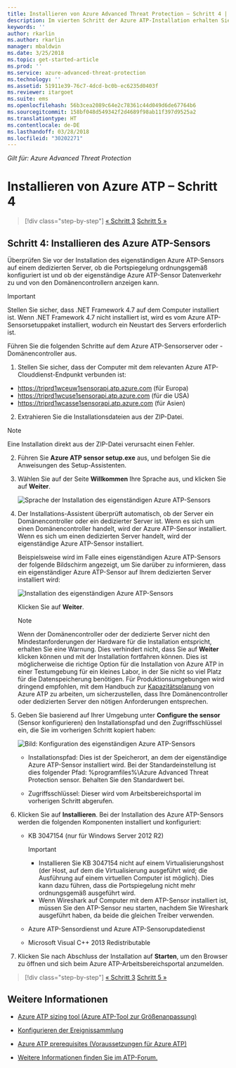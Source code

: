 ```yaml
---
title: Installieren von Azure Advanced Threat Protection – Schritt 4 | Microsoft-Dokumentation
description: Im vierten Schritt der Azure ATP-Installation erhalten Sie Hilfe zur Installation des eigenständigen Azure ATP-Sensors.
keywords: ''
author: rkarlin
ms.author: rkarlin
manager: mbaldwin
ms.date: 3/25/2018
ms.topic: get-started-article
ms.prod: ''
ms.service: azure-advanced-threat-protection
ms.technology: ''
ms.assetid: 51911e39-76c7-4dcd-bc0b-ec6235d0403f
ms.reviewer: itargoet
ms.suite: ems
ms.openlocfilehash: 56b3cea2089c64e2c78361c44d049d6de67764b6
ms.sourcegitcommit: 158bf048d549342f2d4689f98ab11f397d9525a2
ms.translationtype: HT
ms.contentlocale: de-DE
ms.lasthandoff: 03/28/2018
ms.locfileid: "30202271"
---
```

*Gilt für: Azure Advanced Threat Protection*



# <a name="install-azure-atp---step-4"></a>Installieren von Azure ATP – Schritt 4

>[!div class="step-by-step"]
[« Schritt 3](install-atp-step3.md)
[Schritt 5 »](install-atp-step5.md)

## <a name="step-4-install-the-azure-atp-sensor"></a>Schritt 4: Installieren des Azure ATP-Sensors

Überprüfen Sie vor der Installation des eigenständigen Azure ATP-Sensors auf einem dedizierten Server, ob die Portspiegelung ordnungsgemäß konfiguriert ist und ob der eigenständige Azure ATP-Sensor Datenverkehr zu und von den Domänencontrollern anzeigen kann. 


> [!IMPORTANT]
>Stellen Sie sicher, dass .NET Framework 4.7 auf dem Computer installiert ist. Wenn .NET Framework 4.7 nicht installiert ist, wird es vom Azure ATP-Sensorsetuppaket installiert, wodurch ein Neustart des Servers erforderlich ist.

Führen Sie die folgenden Schritte auf dem Azure ATP-Sensorserver oder -Domänencontroller aus.

1. Stellen Sie sicher, dass der Computer mit dem relevanten Azure ATP-Clouddienst-Endpunkt verbunden ist:
  - https://triprd1wceuw1sensorapi.atp.azure.com (für Europa)  
  - https://triprd1wcuse1sensorapi.atp.azure.com (für die USA)
  - https://triprd1wcasse1sensorapi.atp.azure.com (für Asien)

2. Extrahieren Sie die Installationsdateien aus der ZIP-Datei. 
> [!NOTE] 
> Eine Installation direkt aus der ZIP-Datei verursacht einen Fehler.

2.  Führen Sie **Azure ATP sensor setup.exe** aus, und befolgen Sie die Anweisungen des Setup-Assistenten.

3.  Wählen Sie auf der Seite **Willkommen** Ihre Sprache aus, und klicken Sie auf **Weiter**.

     ![Sprache der Installation des eigenständigen Azure ATP-Sensors](media/sensor-install-language.png)


4.  Der Installations-Assistent überprüft automatisch, ob der Server ein Domänencontroller oder ein dedizierter Server ist. Wenn es sich um einen Domänencontroller handelt, wird der Azure ATP-Sensor installiert. Wenn es sich um einen dedizierten Server handelt, wird der eigenständige Azure ATP-Sensor installiert. 
    
    Beispielsweise wird im Falle eines eigenständigen Azure ATP-Sensors der folgende Bildschirm angezeigt, um Sie darüber zu informieren, dass ein eigenständiger Azure ATP-Sensor auf Ihrem dedizierten Server installiert wird:
    
    ![Installation des eigenständigen Azure ATP-Sensors](media/sensor-install-deployment-type.png)

    Klicken Sie auf **Weiter**.

    > [!NOTE] 
    > Wenn der Domänencontroller oder der dedizierte Server nicht den Mindestanforderungen der Hardware für die Installation entspricht, erhalten Sie eine Warnung. Dies verhindert nicht, dass Sie auf **Weiter** klicken können und mit der Installation fortfahren können. Dies ist möglicherweise die richtige Option für die Installation von Azure ATP in einer Testumgebung für ein kleines Labor, in der Sie nicht so viel Platz für die Datenspeicherung benötigen. Für Produktionsumgebungen wird dringend empfohlen, mit dem Handbuch zur [Kapazitätsplanung](atp-capacity-planning.md) von Azure ATP zu arbeiten, um sicherzustellen, dass Ihre Domänencontroller oder dedizierten Server den nötigen Anforderungen entsprechen.

4.  Geben Sie basierend auf Ihrer Umgebung unter **Configure the sensor** (Sensor konfigurieren) den Installationspfad und den Zugriffsschlüssel ein, die Sie im vorherigen Schritt kopiert haben:

    ![Bild: Konfiguration des eigenständigen Azure ATP-Sensors](media/sensor-install-config.png)

      - Installationspfad: Dies ist der Speicherort, an dem der eigenständige Azure ATP-Sensor installiert wird. Bei der Standardeinstellung ist dies folgender Pfad: %programfiles%\Azure Advanced Threat Protection sensor. Behalten Sie den Standardwert bei.

      - Zugriffsschlüssel: Dieser wird vom Arbeitsbereichsportal im vorherigen Schritt abgerufen.
    
5. Klicken Sie auf **Installieren**. Bei der Installation des Azure ATP-Sensors werden die folgenden Komponenten installiert und konfiguriert:

    -   KB 3047154 (nur für Windows Server 2012 R2)

        > [!IMPORTANT]
        > -   Installieren Sie KB 3047154 nicht auf einem Virtualisierungshost (der Host, auf dem die Virtualisierung ausgeführt wird; die Ausführung auf einem virtuellen Computer ist möglich). Dies kann dazu führen, dass die Portspiegelung nicht mehr ordnungsgemäß ausgeführt wird. 
        > -   Wenn Wireshark auf Computer mit dem ATP-Sensor installiert ist, müssen Sie den ATP-Sensor neu starten, nachdem Sie Wireshark ausgeführt haben, da beide die gleichen Treiber verwenden.

    -   Azure ATP-Sensordienst und Azure ATP-Sensorupdatedienst
    -   Microsoft Visual C++ 2013 Redistributable

5.  Klicken Sie nach Abschluss der Installation auf **Starten**, um den Browser zu öffnen und sich beim Azure ATP-Arbeitsbereichsportal anzumelden.


>[!div class="step-by-step"]
[« Schritt 3](install-atp-step3.md)
[Schritt 5 »](install-atp-step5.md)


## <a name="see-also"></a>Weitere Informationen

- [Azure ATP sizing tool (Azure ATP-Tool zur Größenanpassung)](http://aka.ms/aatpsizingtool)

- [Konfigurieren der Ereignissammlung](configure-event-collection.md)

- [Azure ATP prerequisites (Voraussetzungen für Azure ATP)](atp-prerequisites.md)

- [Weitere Informationen finden Sie im ATP-Forum.](https://aka.ms/azureatpcommunity)